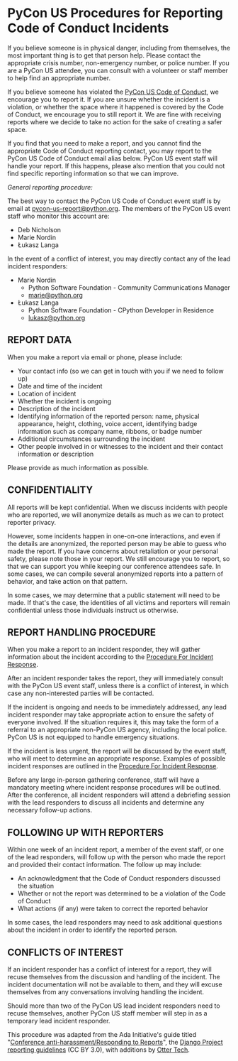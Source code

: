 # PyCon US Procedures for Reporting Code of Conduct Incidents

If you believe someone is in physical danger, including from themselves, the most important thing is to get that person help. Please contact the appropriate crisis number, non-emergency number, or police number. If you are a PyCon US attendee, you can consult with a volunteer or staff member to help find an appropriate number.

If you believe someone has violated the [PyCon US Code of Conduct](..), we encourage you to report it. If you are unsure whether the incident is a violation, or whether the space where it happened is covered by the Code of Conduct, we encourage you to still report it. We are fine with receiving reports where we decide to take no action for the sake of creating a safer space.

If you find that you need to make a report, and you cannot find the appropriate Code of Conduct reporting contact, you may report to the PyCon US Code of Conduct email alias below. PyCon US event staff will handle your report. If this happens, please also mention that you could not find specific reporting information so that we can improve.

*General reporting procedure:*

The best way to contact the PyCon US Code of Conduct event staff is by email at <pycon-us-report@python.org>. The members of the PyCon US event staff who monitor this account are:

-   Deb Nicholson
-   Marie Nordin
-   Łukasz Langa

In the event of a conflict of interest, you may directly contact any of the lead incident responders:

-   Marie Nordin
    -   Python Software Foundation - Community Communications Manager
    -   <marie@python.org>
-   Łukasz Langa
    -   Python Software Foundation - CPython Developer in Residence
    -   <lukasz@python.org>

REPORT DATA
-----------

When you make a report via email or phone, please include:

-   Your contact info (so we can get in touch with you if we need to follow up)
-   Date and time of the incident
-   Location of incident
-   Whether the incident is ongoing
-   Description of the incident
-   Identifying information of the reported person: name, physical appearance, height, clothing, voice accent, identifying badge information such as company name, ribbons, or badge number
-   Additional circumstances surrounding the incident
-   Other people involved in or witnesses to the incident and their contact information or description

Please provide as much information as possible.

CONFIDENTIALITY
---------------

All reports will be kept confidential. When we discuss incidents with people who are reported, we will anonymize details as much as we can to protect reporter privacy.

However, some incidents happen in one-on-one interactions, and even if the details are anonymized, the reported person may be able to guess who made the report. If you have concerns about retaliation or your personal safety, please note those in your report. We still encourage you to report, so that we can support you while keeping our conference attendees safe. In some cases, we can compile several anonymized reports into a pattern of behavior, and take action on that pattern.

In some cases, we may determine that a public statement will need to be made. If that's the case, the identities of all victims and reporters will remain confidential unless those individuals instruct us otherwise.

REPORT HANDLING PROCEDURE
-------------------------

When you make a report to an incident responder, they will gather information about the incident according to the [Procedure For Incident Response](../Enforcement-Procedures).

After an incident responder takes the report, they will immediately consult with the PyCon US event staff, unless there is a conflict of interest, in which case any non-interested parties will be contacted.

If the incident is ongoing and needs to be immediately addressed, any lead incident responder may take appropriate action to ensure the safety of everyone involved. If the situation requires it, this may take the form of a referral to an appropriate non-PyCon US agency, including the local police. PyCon US is not equipped to handle emergency situations.

If the incident is less urgent, the report will be discussed by the event staff, who will meet to determine an appropriate response. Examples of possible incident responses are outlined in the [Procedure For Incident Response](../Enforcement-Procedures).

Before any large in-person gathering conference, staff will have a mandatory meeting where incident response procedures will be outlined. After the conference, all incident responders will attend a debriefing session with the lead responders to discuss all incidents and determine any necessary follow-up actions.

FOLLOWING UP WITH REPORTERS
---------------------------

Within one week of an incident report, a member of the event staff, or one of the lead responders, will follow up with the person who made the report and provided their contact information. The follow up may include:

-   An acknowledgment that the Code of Conduct responders discussed the situation
-   Whether or not the report was determined to be a violation of the Code of Conduct
-   What actions (if any) were taken to correct the reported behavior

In some cases, the lead responders may need to ask additional questions about the incident in order to identify the reported person.

CONFLICTS OF INTEREST
---------------------

If an incident responder has a conflict of interest for a report, they will recuse themselves from the discussion and handling of the incident. The incident documentation will not be available to them, and they will excuse themselves from any conversations involving handling the incident.

Should more than two of the PyCon US lead incident responders need to recuse themselves, another PyCon US staff member will step in as a temporary lead incident responder.

This procedure was adapted from the Ada Initiative's guide titled "[Conference anti-harassment/Responding to Reports](http://geekfeminism.wikia.com/wiki/Conference_anti-harassment/Responding_to_reports)", the [Django Project reporting guidelines](https://www.djangoproject.com/conduct/reporting/) (CC BY 3.0), with additions by [Otter Tech](https://otter.technology/).
